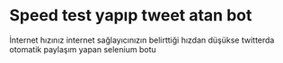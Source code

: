# Speed test yapıp tweet atan bot
İnternet hızınız internet sağlayıcınızın belirttiği hızdan düşükse twitterda otomatik paylaşım yapan selenium botu
